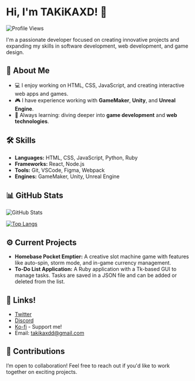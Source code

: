 # Hi, I'm TAKiKAXD! 👋

![Profile Views](https://komarev.com/ghpvc/?username=TAKiKAXD&color=blue)

I'm a passionate developer focused on creating innovative projects and expanding my skills in software development, web development, and game design.

## 🚀 About Me

- 💻 I enjoy working on HTML, CSS, JavaScript, and creating interactive web apps and games.
- 🎮 I have experience working with **GameMaker**, **Unity**, and **Unreal Engine**.
- 🌱 Always learning: diving deeper into **game development** and **web technologies**.

## 🛠 Skills

- **Languages:** HTML, CSS, JavaScript, Python, Ruby
- **Frameworks:** React, Node.js
- **Tools:** Git, VSCode, Figma, Webpack
- **Engines:** GameMaker, Unity, Unreal Engine

## 📊 GitHub Stats

![GitHub Stats](https://github-readme-stats.vercel.app/api?username=TAKiKAXD&show_icons=true&theme=radical)

[![Top Langs](https://github-readme-stats.vercel.app/api/top-langs/?username=TAKiKAXD&layout=compact&theme=radical)](https://github.com/anuraghazra/github-readme-stats)

## ⚙️ Current Projects

- **Homebase Pocket Emptier:** A creative slot machine game with features like auto-spin, storm mode, and in-game currency management.
- **To-Do List Application:** A Ruby application with a Tk-based GUI to manage tasks. Tasks are saved in a JSON file and can be added or deleted from the list.

## 🔗 Links!

- [Twitter](https://x.com/TAKiKAXD)
- [Discord](https://discord.gg/kQ4yVYQD6P)
- [Ko-fi](https://ko-fi.com/TAKiKAXD) - Support me!
- Email: takikaxdd@gmail.com

## 🤝 Contributions

I’m open to collaboration! Feel free to reach out if you'd like to work together on exciting projects.
